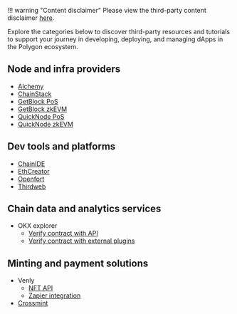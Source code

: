 !!! warning "Content disclaimer"
    Please view the third-party content disclaimer [here](https://github.com/0xPolygon/polygon-docs/blob/main/CONTENT_DISCLAIMER.md).

Explore the categories below to discover third-party resources and tutorials to support your journey in developing, deploying, and managing dApps in the Polygon ecosystem.

## Node and infra providers

- [Alchemy](https://www.alchemy.com/dapps/polygon-smart-contract-template)
- [ChainStack](https://docs.chainstack.com/docs/polygon-tooling)
- [GetBlock PoS](https://getblock.io/nodes/matic/)
- [GetBlock zkEVM](https://getblock.io/nodes/polygon-zkevm/)
- [QuickNode PoS](https://www.quicknode.com/docs/polygon)
- [QuickNode zkEVM](https://www.quicknode.com/docs/polygon-zkevm)

## Dev tools and platforms

- [ChainIDE](https://chainide.gitbook.io/chainide-english-1/ethereum-ide-1/6.-polygon-ide)
- [EthCreator](https://www.ethcreator.com/)
- [Openfort](https://openfort.xyz/docs)
- [Thirdweb](https://portal.thirdweb.com/contracts)

## Chain data and analytics services

- OKX explorer
    - [Verify contract with API](https://www.oklink.com/docs/en#on-chain-tools-contract-verification)
    - [Verify contract with external plugins](https://www.oklink.com/docs/en/#on-chain-tools-contract-verification-plugins)

## Minting and payment solutions

- Venly
    - [NFT API](https://docs.venly.io/docs/nft-api-getting-started)
    - [Zapier integration](https://docs.venly.io/docs/zapier-integration)
- [Crossmint](https://blog.crossmint.com/how-to-create-and-mint-nfts-on-polygon/)
